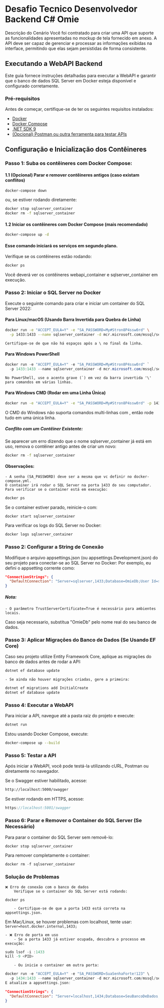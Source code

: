 # Desafio Tecnico Desenvolvedor Backend C# Omie
Descrição do Cenário Você foi contratado para criar uma API que suporte as funcionalidades apresentadas no mockup de tela fornecido em anexo. A API deve ser capaz de gerenciar e processar as informações exibidas na interface, permitindo que elas sejam persistidas de forma consistente.  

## Executando a WebAPI Backend
Este guia fornece instruções detalhadas para executar a WebAPI e garantir que o banco de dados SQL Server em Docker esteja disponível e configurado corretamente.

### Pré-requisitos

Antes de começar, certifique-se de ter os seguintes requisitos instalados:

- [Docker](https://docs.docker.com/get-docker/)
- [Docker Compose](https://docs.docker.com/compose/install/)
- [.NET SDK 9](https://dotnet.microsoft.com/en-us/download/dotnet)
- [(Opcional) Postman ou outra ferramenta para testar APIs](https://www.postman.com/downloads/)

## Configuração e Inicialização dos Contêineres

### Passo 1: Suba os contêineres com Docker Compose:

####        1.1 (Opcional) Parar e remover contêineres antigos (caso existam conflitos)
```bash
docker-compose down
```

ou, se estiver rodando diretamente:
```bash
docker stop sqlserver_container
docker rm -f sqlserver_container
```

####        1.2 Iniciar os contêineres com Docker Compose (mais recomendado)
```bash
docker-compose up -d
```

####        Esse comando iniciará os serviços em segundo plano.
Verifique se os contêineres estão rodando:
```bash
docker ps
```
Você deverá ver os contêineres webapi_container e sqlserver_container em execução.

### Passo 2: Iniciar o SQL Server no Docker
Execute o seguinte comando para criar e iniciar um container do SQL Server 2022:

####    Para Linux/macOS (Usando Barra Invertida para Quebra de Linha)
```sh
docker run -e "ACCEPT_EULA=Y" -e "SA_PASSWORD=My#Stron8P4ssw0rd" \
  -p 1433:1433 --name sqlserver_container -d mcr.microsoft.com/mssql/server:2022-latest
```
    Certifique-se de que não há espaços após a \ no final da linha.

####    Para Windows PowerShell
```powershell
docker run -e "ACCEPT_EULA=Y" -e "SA_PASSWORD=My#Stron8P4ssw0rd" `
  -p 1433:1433 --name sqlserver_container -d mcr.microsoft.com/mssql/server:2022-latest
```
    No PowerShell, use o acento grave (`) em vez da barra invertida '\' para comandos em várias linhas.

####    Para Windows CMD (Rodar em uma Linha Única)
```cmd
docker run -e "ACCEPT_EULA=Y" -e "SA_PASSWORD=My#Stron8P4ssw0rd" -p 1433:1433 --name sqlserver_container -d mcr.microsoft.com/mssql/server:2022-latest
```
O CMD do Windows não suporta comandos multi-linhas com \, então rode tudo em uma única linha.

#####           Conflito com um Contêiner Existente:
Se aparecer um erro dizendo que o nome sqlserver_container já está em uso, remova o contêiner antigo antes de criar um novo:

```cmd    
docker rm -f sqlserver_container
```

#### Observações:
    - A senha (SA_PASSWORD) deve ser a mesma que vc definir no docker-compose.yml.
    O container irá rodar o SQL Server na porta 1433 do seu computador.
    Para verificar se o container está em execução:

```bash
docker ps
```
Se o container estiver parado, reinicie-o com:

```bash
docker start sqlserver_container
```

Para verificar os logs do SQL Server no Docker:

```bash
docker logs sqlserver_container
```

### Passo 2: Configurar a String de Conexão

Modifique o arquivo appsettings.json (ou appsettings.Development.json) do seu projeto para conectar-se ao SQL Server no Docker:
Por exemplo, eu defini o appsetting corrente como:
```json
"ConnectionStrings": {
  "DefaultConnection": "Server=sqlserver,1433;Database=OmieDb;User Id=sa;Password=My#Stron8P4ssw0rd;TrustServerCertificate=True;"
}
```

##### Nota:
    - O parâmetro TrustServerCertificate=True é necessário para ambientes locais.
Caso seja necessario, substitua "OmieDb" pelo nome real do seu banco de dados.

### Passo 3: Aplicar Migrações do Banco de Dados (Se Usando EF Core)

Caso seu projeto utilize Entity Framework Core, aplique as migrações do banco de dados antes de rodar a API:

```cmd
dotnet ef database update
```

    - Se ainda não houver migrações criadas, gere a primeira:

```cmd
dotnet ef migrations add InitialCreate
dotnet ef database update
```

### Passo 4: Executar a WebAPI

Para iniciar a API, navegue até a pasta raiz do projeto e execute:

```cmd
dotnet run
```

Estou usando Docker Compose, execute:
```bash
docker-compose up --build
```

### Passo 5: Testar a API

Após iniciar a WebAPI, você pode testá-la utilizando cURL, Postman ou diretamente no navegador.

Se o Swagger estiver habilitado, acesse:
```html
http://localhost:5000/swagger
```

Se estiver rodando em HTTPS, acesse:
```cpp
https://localhost:5001/swagger
```
### Passo 6: Parar e Remover o Container do SQL Server (Se Necessário)

Para parar o container do SQL Server sem removê-lo:
```cpp
docker stop sqlserver_container
```

Para remover completamente o container:
```cpp
docker rm -f sqlserver_container
```

### Solução de Problemas

    ❌ Erro de conexão com o banco de dados
        Verifique se o container do SQL Server está rodando:
    
```
docker ps
```
        - Certifique-se de que a porta 1433 está correta na appsettings.json.
Em Mac/Linux, se houver problemas com localhost, tente usar:
    ```
        Server=host.docker.internal,1433;
    ```

    - ❌ Erro de porta em uso
        - Se a porta 1433 já estiver ocupada, descubra o processo em execução:
```cpp
sudo lsof -i :1433
kill -9 <PID>
```

        - Ou inicie o container em outra porta:
```cpp
docker run -e "ACCEPT_EULA=Y" -e "SA_PASSWORD=SuaSenhaForte!123" \
  -p 1434:1433 --name sqlserver_container -d mcr.microsoft.com/mssql/server:2022-latest
E atualize a appsettings.json:
```

```json
"ConnectionStrings": {
  "DefaultConnection": "Server=localhost,1434;Database=SeuBancoDeDados;User Id=sa;Password=SuaSenhaForte!123;TrustServerCertificate=True"
}
```


